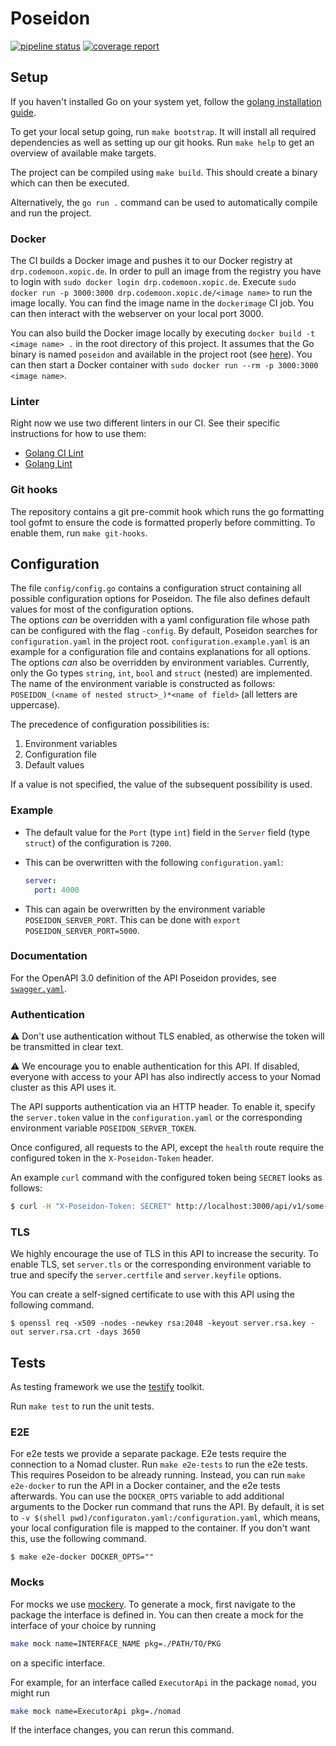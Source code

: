 # Poseidon

[![pipeline status](https://gitlab.hpi.de/codeocean/codemoon/poseidon/badges/main/pipeline.svg)](https://gitlab.hpi.de/codeocean/codemoon/poseidon/-/commits/main)
[![coverage report](https://gitlab.hpi.de/codeocean/codemoon/poseidon/badges/main/coverage.svg)](https://gitlab.hpi.de/codeocean/codemoon/poseidon/-/commits/main)

## Setup

If you haven't installed Go on your system yet, follow the [golang installation guide](https://golang.org/doc/install).

To get your local setup going, run `make bootstrap`. It will install all required dependencies as well as setting up our git hooks. Run `make help` to get an overview of available make targets.

The project can be compiled using `make build`. This should create a binary which can then be executed.

Alternatively, the `go run .` command can be used to automatically compile and run the project.

### Docker

The CI builds a Docker image and pushes it to our Docker registry at `drp.codemoon.xopic.de`. In order to pull an image from the registry you have to login with `sudo docker login drp.codemoon.xopic.de`. Execute `sudo docker run -p 3000:3000 drp.codemoon.xopic.de/<image name>` to run the image locally. You can find the image name in the `dockerimage` CI job. You can then interact with the webserver on your local port 3000.

You can also build the Docker image locally by executing `docker build -t <image name> .` in the root directory of this project. It assumes that the Go binary is named `poseidon` and available in the project root (see [here](#setup)). You can then start a Docker container with `sudo docker run --rm -p 3000:3000 <image name>`.

### Linter

Right now we use two different linters in our CI. See their specific instructions for how to use them:

- [Golang CI Lint](https://golangci-lint.run/usage/install/#local-installation)
- [Golang Lint](https://github.com/golang/lint)

### Git hooks

The repository contains a git pre-commit hook which runs the go formatting tool gofmt to ensure the code is formatted properly before committing. To enable them, run `make git-hooks`.

## Configuration

The file `config/config.go` contains a configuration struct containing all possible configuration options for Poseidon. The file also defines default values for most of the configuration options.  
The options *can* be overridden with a yaml configuration file whose path can be configured with the flag `-config`. By default, Poseidon searches for `configuration.yaml` in the project root. `configuration.example.yaml` is an example for a configuration file and contains explanations for all options.  
The options *can* also be overridden by environment variables. Currently, only the Go types `string`, `int`, `bool` and `struct` (nested) are implemented. The name of the environment variable is constructed as follows: `POSEIDON_(<name of nested struct>_)*<name of field>` (all letters are uppercase).

The precedence of configuration possibilities is:

1. Environment variables
1. Configuration file
1. Default values

If a value is not specified, the value of the subsequent possibility is used.

### Example

- The default value for the `Port` (type `int`) field in the `Server` field (type `struct`) of the configuration is `7200`.
- This can be overwritten with the following `configuration.yaml`:

  ```yaml
  server:
    port: 4000
  ```

- This can again be overwritten by the environment variable `POSEIDON_SERVER_PORT`. This can be done with `export POSEIDON_SERVER_PORT=5000`.

### Documentation

For the OpenAPI 3.0 definition of the API Poseidon provides, see [`swagger.yaml`](docs/swagger.yaml).

### Authentication

⚠️ Don't use authentication without TLS enabled, as otherwise the token will be transmitted in clear text.

⚠ We encourage you to enable authentication for this API. If disabled, everyone with access to your API has also indirectly access to your Nomad cluster as this API uses it.

The API supports authentication via an HTTP header. To enable it, specify the `server.token` value in the `configuration.yaml` or the corresponding environment variable `POSEIDON_SERVER_TOKEN`.

Once configured, all requests to the API, except the `health` route require the configured token in the `X-Poseidon-Token` header.

An example `curl` command with the configured token being `SECRET` looks as follows:

```bash
$ curl -H "X-Poseidon-Token: SECRET" http://localhost:3000/api/v1/some-protected-route
```

### TLS

We highly encourage the use of TLS in this API to increase the security. To enable TLS, set `server.tls` or the corresponding environment variable to true and specify the `server.certfile` and `server.keyfile` options.

You can create a self-signed certificate to use with this API using the following command.

```shell
$ openssl req -x509 -nodes -newkey rsa:2048 -keyout server.rsa.key -out server.rsa.crt -days 3650
```

## Tests

As testing framework we use the [testify](https://github.com/stretchr/testify) toolkit. 

Run `make test` to run the unit tests.

### E2E

For e2e tests we provide a separate package. E2e tests require the connection to a Nomad cluster.
Run `make e2e-tests` to run the e2e tests. This requires Poseidon to be already running.
Instead, you can run `make e2e-docker` to run the API in a Docker container, and the e2e tests afterwards.
You can use the `DOCKER_OPTS` variable to add additional arguments to the Docker run command that runs the API. By default, it is set to `-v $(shell pwd)/configuraton.yaml:/configuration.yaml`, which means, your local configuration file is mapped to the container. If you don't want this, use the following command.

```shell
$ make e2e-docker DOCKER_OPTS=""
```

### Mocks

For mocks we use [mockery](https://github.com/vektra/mockery). To generate a mock, first navigate to the package the interface is defined in.
You can then create a mock for the interface of your choice by running

```bash
make mock name=INTERFACE_NAME pkg=./PATH/TO/PKG
```

on a specific interface.

For example, for an interface called `ExecutorApi` in the package `nomad`, you might run

```bash
make mock name=ExecutorApi pkg=./nomad
```

If the interface changes, you can rerun this command.
